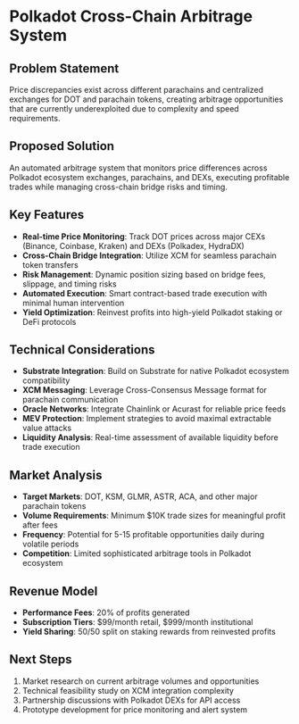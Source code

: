 # Polkadot Cross-Chain Arbitrage System

## Problem Statement
Price discrepancies exist across different parachains and centralized exchanges for DOT and parachain tokens, creating arbitrage opportunities that are currently underexploited due to complexity and speed requirements.

## Proposed Solution
An automated arbitrage system that monitors price differences across Polkadot ecosystem exchanges, parachains, and DEXs, executing profitable trades while managing cross-chain bridge risks and timing.

## Key Features
- **Real-time Price Monitoring**: Track DOT prices across major CEXs (Binance, Coinbase, Kraken) and DEXs (Polkadex, HydraDX)
- **Cross-Chain Bridge Integration**: Utilize XCM for seamless parachain token transfers
- **Risk Management**: Dynamic position sizing based on bridge fees, slippage, and timing risks
- **Automated Execution**: Smart contract-based trade execution with minimal human intervention
- **Yield Optimization**: Reinvest profits into high-yield Polkadot staking or DeFi protocols

## Technical Considerations
- **Substrate Integration**: Build on Substrate for native Polkadot ecosystem compatibility
- **XCM Messaging**: Leverage Cross-Consensus Message format for parachain communication
- **Oracle Networks**: Integrate Chainlink or Acurast for reliable price feeds
- **MEV Protection**: Implement strategies to avoid maximal extractable value attacks
- **Liquidity Analysis**: Real-time assessment of available liquidity before trade execution

## Market Analysis
- **Target Markets**: DOT, KSM, GLMR, ASTR, ACA, and other major parachain tokens
- **Volume Requirements**: Minimum $10K trade sizes for meaningful profit after fees
- **Frequency**: Potential for 5-15 profitable opportunities daily during volatile periods
- **Competition**: Limited sophisticated arbitrage tools in Polkadot ecosystem

## Revenue Model
- **Performance Fees**: 20% of profits generated
- **Subscription Tiers**: $99/month retail, $999/month institutional
- **Yield Sharing**: 50/50 split on staking rewards from reinvested profits

## Next Steps
1. Market research on current arbitrage volumes and opportunities
2. Technical feasibility study on XCM integration complexity
3. Partnership discussions with Polkadot DEXs for API access
4. Prototype development for price monitoring and alert system